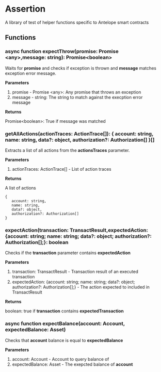 # Assertion

A library of test of helper functions specific to Antelope smart contracts

## Functions

### async function expectThrow(promise: Promise &lt;any&gt;,message: string): Promise&lt;boolean&gt;
Waits for **promise** and checks if exception is thrown and **message** matches exception error message.

**Parameters**
1. promise - Promise &lt;any&gt;: Any promise that throws an exception
2. message - string: The string to match against the execption error message

**Returns**

Promise&lt;boolean&gt;: True if message was matched

### getAllActions(actionTraces: ActionTrace[]): { account: string, name: string, data?: object, authorization?: Authorization[] }[]
Extracts a list of all actions from the **actionsTraces** parameter.

**Parameters**
1. actionTraces: ActionTrace[] - List of action traces

**Returns**

A list of actions
```
{ 
   account: string, 
   name: string, 
   data?: object, 
   authorization?: Authorization[] 
}
```

### expectAction(transaction: TransactResult,expectedAction: {account: string; name: string; data?: object; authorization?: Authorization[];}: boolean
Checks if the **transaction** parameter contains **expectedAction**

**Parameters**
1. transaction: TransactResult - Transaction result of an executed transaction
2. expectedAction: {account: string; name: string; data?: object; authorization?: Authorization[];} - The action expected to included in TransactResult

**Returns**

boolean: true if **transaction** contains **expectedTransaction**


### async function expectBalance(account: Account, expectedBalance: Asset)
Checks that **account** balance is equal to **expectedBalance**

**Parameters**
1. account: Account - Account to query balance of
2. expectedBalance: Asset - The exepcted balance of **account**


